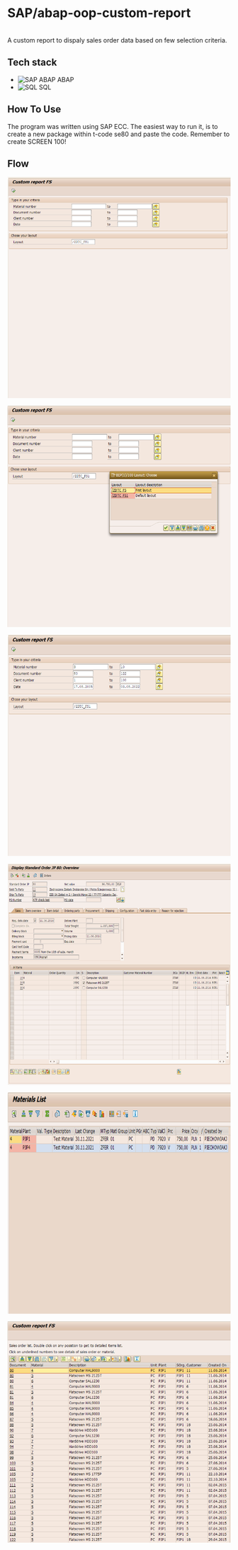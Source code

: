 # SAP/abap-oop-custom-report
</br>
A custom report to dispaly sales order data based on few selection criteria.

## Tech stack
 -  <img src='https://www.radicaltechnologies.co.in/wp-content/uploads/2016/07/SAP-ABAP.jpg' height='20' alt='SAP ABAP' /> ABAP 
 -  <img src='https://w7.pngwing.com/pngs/167/148/png-transparent-microsoft-azure-sql-database-microsoft-sql-server-database-blue-text-logo.png' height='20' alt='SQL'/> SQL
## How To Use

The program was written using SAP ECC. The easiest way to run it, is to create a new package within t-code se80 and paste the code. Remember to create SCREEN 100!

## Flow

<p align="center" width="100%"><img src='https://github.com/FilipSwiniarski/SAP-abap-oop-custom-report/blob/master/screens/1.png' height='500' alt="Selection screen"/></p>
<p align="center" width="100%"><img src='https://github.com/FilipSwiniarski/SAP-abap-oop-custom-report/blob/master/screens/2.png' height='500' alt="Layout selection"/> </p>
<p align="center" width="100%"><img src='https://github.com/FilipSwiniarski/SAP-abap-oop-custom-report/blob/master/screens/3.png' height='500' alt="Fill in search terms"/></p>
<p align="center" width="100%"><img src='https://github.com/FilipSwiniarski/SAP-abap-oop-custom-report/blob/master/screens/4.png' height='500' alt="Sales order details"/></p>
<p align="center" width="100%"><img src='https://github.com/FilipSwiniarski/SAP-abap-oop-custom-report/blob/master/screens/5.png' height='500' alt="Material details"/></p>
<p align="center" width="100%"><img src='https://github.com/FilipSwiniarski/SAP-abap-oop-custom-report/blob/master/screens/6.png' height='500' alt="Popup window with items details"/></p>
